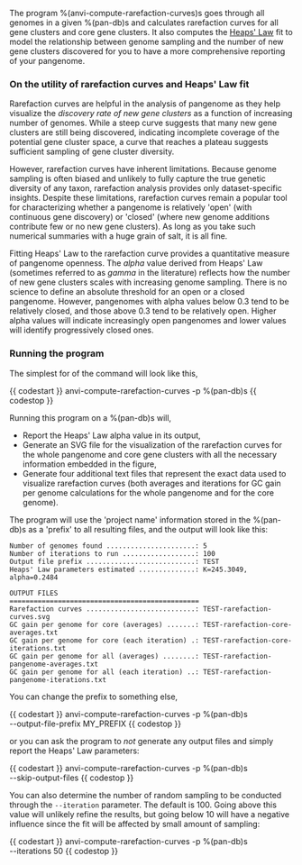 The program %(anvi-compute-rarefaction-curves)s goes through all genomes in a given %(pan-db)s and calculates rarefaction curves for all gene clusters and core gene clusters. It also computes the [Heaps' Law](https://en.wikipedia.org/wiki/Heaps'_law) fit to model the relationship between genome sampling and the number of new gene clusters discovered for you to have a more comprehensive reporting of your pangenome.

### On the utility of rarefaction curves and Heaps' Law fit

Rarefaction curves are helpful in the analysis of pangenome as they help visualize the *discovery rate of new gene clusters* as a function of increasing number of genomes. While a steep curve suggests that many new gene clusters are still being discovered, indicating incomplete coverage of the potential gene cluster space, a curve that reaches a plateau suggests sufficient sampling of gene cluster diversity.

However, rarefaction curves have inherent limitations. Because genome sampling is often biased and unlikely to fully capture the true genetic diversity of any taxon, rarefaction analysis provides only dataset-specific insights. Despite these limitations, rarefaction curves remain a popular tool for characterizing whether a pangenome is relatively 'open' (with continuous gene discovery) or 'closed' (where new genome additions contribute few or no new gene clusters). As long as you take such numerical summaries with a huge grain of salt, it is all fine.

Fitting Heaps' Law to the rarefaction curve provides a quantitative measure of pangenome openness. The *alpha* value derived from Heaps' Law (sometimes referred to as *gamma* in the literature) reflects how the number of new gene clusters scales with increasing genome sampling. There is no science to define an absolute threshold for an open or a closed pangenome. However, pangenomes with alpha values below 0.3 tend to be relatively closed, and those above 0.3 tend to be relatively open. Higher alpha values will indicate increasingly open pangenomes and lower values will identify progressively closed ones.

### Running the program

The simplest for of the command will look like this,

{{ codestart }}
anvi-compute-rarefaction-curves -p %(pan-db)s
{{ codestop }}

Running this program on a %(pan-db)s will,

* Report the Heaps' Law alpha value in its output,
* Generate an SVG file for the visualization of the rarefaction curves for the whole pangenome and core gene clusters with all the necessary information embedded in the figure,
* Generate four additional text files that represent the exact data used to visualize rarefaction curves (both averages and iterations for GC gain per genome calculations for the whole pangenome and for the core genome).

The program will use the 'project name' information stored in the %(pan-db)s as a 'prefix' to all resulting files, and the output will look like this:

```
Number of genomes found ......................: 5
Number of iterations to run ..................: 100
Output file prefix ...........................: TEST
Heaps' Law parameters estimated ..............: K=245.3049, alpha=0.2484

OUTPUT FILES
===============================================
Rarefaction curves ...........................: TEST-rarefaction-curves.svg
GC gain per genome for core (averages) .......: TEST-rarefaction-core-averages.txt
GC gain per genome for core (each iteration) .: TEST-rarefaction-core-iterations.txt
GC gain per genome for all (averages) ........: TEST-rarefaction-pangenome-averages.txt
GC gain per genome for all (each iteration) ..: TEST-rarefaction-pangenome-iterations.txt

```

You can change the prefix to something else,

{{ codestart }}
anvi-compute-rarefaction-curves -p %(pan-db)s \
                                --output-file-prefix MY_PREFIX
{{ codestop }}

or you can ask the program to *not* generate any output files and simply report the Heaps' Law parameters:

{{ codestart }}
anvi-compute-rarefaction-curves -p %(pan-db)s \
                                --skip-output-files
{{ codestop }}

You can also determine the number of random sampling to be conducted through the `--iteration` parameter. The default is 100. Going above this value will unlikely refine the results, but going below 10 will have a negative influence since the fit will be affected by small amount of sampling:

{{ codestart }}
anvi-compute-rarefaction-curves -p %(pan-db)s \
                                --iterations 50
{{ codestop }}